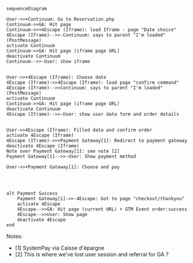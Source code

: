 ```mermaid
sequenceDiagram

User->>+Continuum: Go to Reservation.php
Continuum->>GA: Hit page
Continuum->>+4Escape (Iframe): load Iframe - page "Date choice"
4Escape (Iframe)-->>-Continuum: says to parent "I'm loaded" (PostMessage)
activate Continuum
Continuum->>GA: Hit page (iframe page URL)
deactivate Continuum
Continuum-->>-User: show iframe


User->>+4Escape (Iframe): Choose date
4Escape (Iframe)->>4Escape (Iframe): load page "confirm command"
4Escape (Iframe)-->>Continuum: says to parent "I'm loaded" (PostMessage)
activate Continuum
Continuum->>GA: Hit page (iframe page URL)
deactivate Continuum
4Escape (Iframe)-->>-User: show user data form and order details


User->>4Escape (Iframe): Filled data and confirm order
activate 4Escape (Iframe)
4Escape (Iframe)->>+Payment Gateway[1]: Redirect to payment gateway 
deactivate 4Escape (Iframe)
Note over Payment Gateway[1]: see note [2]
Payment Gateway[1]-->>-User: Show payment method

User->>+Payment Gateway[1]: Choose and pay




alt Payment Success
	Payment Gateway[1]->>-4Escape: Got to page "checkout/thankyou"
	activate 4Escape
	4Escape-->>GA: Hit page (current URL) + GTM Event order:success
	4Escape-->>User: Show page
	deactivate 4Escape
end
```

Notes:
* [1] SystemPay via Caisse d'épargne
* [2] This is where we've lost user session and referral for GA ?
<!--stackedit_data:
eyJoaXN0b3J5IjpbLTExNjAwODMzMjYsMTkyNTMyNjIzOCw5Nj
I5OTkxNTEsLTE5NTk2MDI4MzJdfQ==
-->